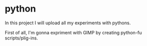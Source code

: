 # python

In this project I will upload all my experiments with pythons.

First of all, I'm gonna expriment with GIMP by creating python-fu scripts/plig-ins.
